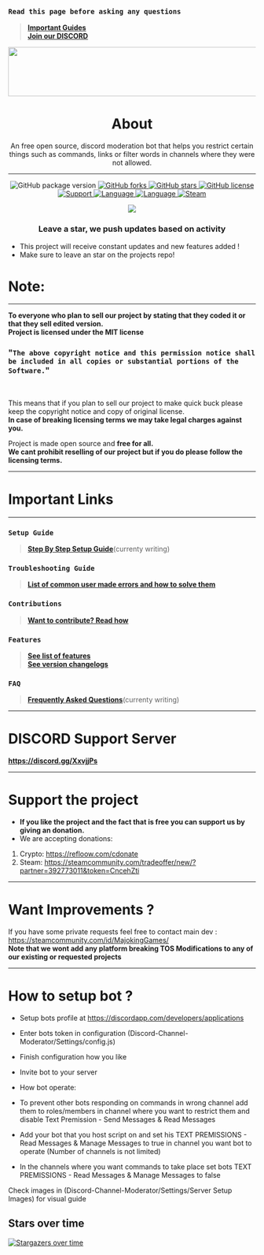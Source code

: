 ### `Read this page before asking any questions`
> **[Important Guides](https://github.com/Refloow/Discord-Channel-Moderator#important-links)**<br>
> **[Join our DISCORD](discord.gg/4enDY8yhuS)**<br>

<p align="center">
<img width="600" height="100" src="https://discordapp.com/assets/e4923594e694a21542a489471ecffa50.svg">
</p>

<h1 align= "center"><b>
  About
  </b>
</h1>

<p align= "center">
An free open source, discord moderation bot that helps you restrict certain things such as commands, links or filter words in channels where they were not allowed.
  <hr>
</p>


<p align= "center">
  <img src="https://img.shields.io/github/package-json/v/Refloow/Discord-Channel-Moderator.svg" alt="GitHub package version">
  </a>
    <a href="https://github.com/Refloow/Discord-Channel-Moderator/network">
  <img src="https://img.shields.io/github/forks/Refloow/Discord-Channel-Moderator.svg?style=plastic" alt="GitHub forks">
  </a>
    <a href="https://github.com/Refloow/Discord-Channel-Moderator/stargazers">
  <img src="https://img.shields.io/github/stars/Refloow/Discord-Channel-Moderator.svg?style=plastic" alt="GitHub stars">
  </a>
    <a href="https://raw.githubusercontent.com/Refloow/Discord-Channel-Moderator/master/LICENSE">
  <img src="https://img.shields.io/badge/license-MIT-blue.svg?style=plastic" alt="GitHub license">
  </a>
    <a href="https://discord.gg/XxvjjPs">
  <img src="https://img.shields.io/discord/690327113039085600" alt="Support">
  </a>
    <a href="https://en.wikipedia.org/wiki/Node.js">
  <img src="https://img.shields.io/badge/Uses-Node.js-green" alt="Language">
  </a>
    <a href="https://en.wikipedia.org/wiki/JavaScript">
  <img src="https://img.shields.io/badge/language-JavaScript-yellow.svg" alt="Language">
  </a>
    <a href="https://steamcommunity.com/tradeoffer/new/?partner=392773011&token=CncehZti">
  <img src="https://img.shields.io/badge/steam-donate-yellow.svg" alt="Steam">
  </a>
</p>



<p align= "center">
  <a href="https://refloow.com/cdonate" target="_blank">
  <img src="https://img.shields.io/badge/-CRYPTO%20Donations-red">
  </a>
</p>

<h3 align= "center"> Leave a star, we push updates based on activity </h3>

- This project will receive constant updates and new features added !
- Make sure to leave an star on the projects repo!

# Note:

<hr>

**To everyone who plan to sell our project by stating that they coded it or that they sell edited version.**<br>
**Project is licensed under the MIT license**<br>

### "`The above copyright notice and this permission notice shall be included in all copies or substantial portions of the Software.`"<br>

<br>

This means that if you plan to sell our project to make quick buck please keep the copyright notice and copy of original license. <br>
**In case of breaking licensing terms we may take legal charges against you.**

Project is made open source and **free for all.**<br>
**We cant prohibit reselling of our project but if you do please follow the licensing terms.**<br> 

<hr>

# Important Links

<hr>

### `Setup Guide`
> **[Step By Step Setup Guide](https://github.com/Refloow/Discord-Channel-Moderator/wiki)**(currenty writing)<br>
### `Troubleshooting Guide`
> **[List of common user made errors and how to solve them](https://refloow.com/Open-Source-Projects/troubleshooting)**<br>
### `Contributions`
> **[Want to contribute? Read how](https://github.com/OSL-Works/Discord-Channel-Moderator/blob/master/.github/CONTRIBUTING.md)**<br>
### `Features`
> **[See list of features](https://github.com/OSL-Works/Discord-Channel-Moderator/blob/master/.github/FEATURES.md)**<br>
> **[See version changelogs](https://github.com/OSL-Works/Discord-Channel-Moderator/blob/master/.github/changelog.md)**<br>
### `FAQ`
> **[Frequently Asked Questions]()**(currenty writing)<br>

<hr>



# DISCORD Support Server

**https://discord.gg/XxvjjPs**

<hr>

# Support the project
- **If you like the project and the fact that is free you can support us by giving an donation.**
- We are accepting donations:

1. Crypto: https://refloow.com/cdonate
2. Steam: https://steamcommunity.com/tradeoffer/new/?partner=392773011&token=CncehZti

<hr>

# Want Improvements ?

If you have some private requests feel free to contact main dev : https://steamcommunity.com/id/MajokingGames/<br>
**Note that we wont add any platform breaking TOS Modifications to any of our existing or requested projects**

<hr>

# How to setup bot ?

- Setup bots profile at https://discordapp.com/developers/applications
- Enter bots token in configuration (Discord-Channel-Moderator/Settings/config.js)
- Finish configuration how you like
- Invite bot to your server

- How bot operate:

 - To prevent other bots responding on commands in wrong channel add them to roles/members in channel where you want to restrict them and disable Text Premission - Send Messages & Read Messages
 - Add your bot that you host script on and set his TEXT PREMISSIONS - Read Messages & Manage Messages to true in channel you want bot to operate (Number of channels is not limited)
 - In the channels where you want commands to take place set bots TEXT PREMISSIONS - Read Messages & Manage Messages to false
 
 Check images in (Discord-Channel-Moderator/Settings/Server Setup Images) for visual guide
 
 
## Stars over time

[![Stargazers over time](https://starchart.cc/Refloow/Discord-Channel-Moderator.svg)](https://starchart.cc/Refloow/Discord-Channel-Moderator)

